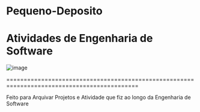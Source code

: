 # Pequeno-Deposito
Atividades de Engenharia de Software
============================================================================================

![image](https://giffiles.alphacoders.com/360/36032.gif)

============================================================================================

Feito para Arquivar Projetos e Atividade que fiz ao longo da Engenharia de Software
